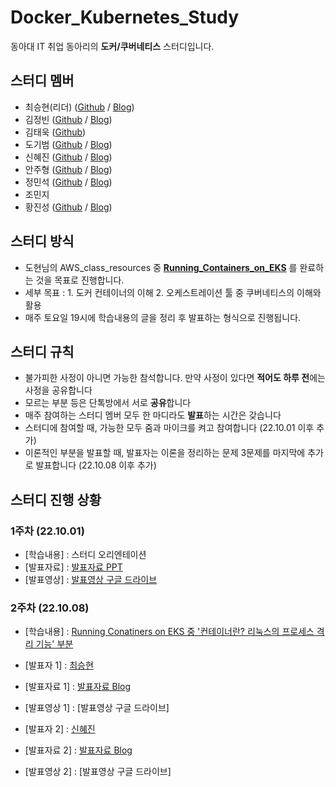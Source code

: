 # Docker_Kubernetes_Study
동아대 IT 취업 동아리의 **도커/쿠버네티스** 스터디입니다.

## 스터디 멤버
- 최승현(리더) ([Github](https://github.com/Vulter3653) / [Blog](https://vulter3653.tistory.com))
- 김정빈 ([Github](http://github.com/glory6833) / [Blog](https://blog.naver.com/kjb7755))
- 김태욱 ([Github](https://github.com/kevlvj6))
- 도기범 ([Github](https://github.com/dkswnkk) / [Blog](https://ford.tistory.com/))
- 신혜진 ([Github](https://github.com/toki0411) / [Blog](https://toki0411.tistory.com))
- 안주형 ([Github](https://github.com/dkswnkk) / [Blog](https://dkswnkk.tistory.com))
- 정민석 ([Github](https://github.com/200000001) / [Blog](https://minseok-study.tistory.com))
- 조민지
- 황진성 ([Github](https://github.com/JinseongHwang) / [Blog](https://jinseong.site))

## 스터디 방식

- 도현님의 AWS_class_resources 중 **[Running_Containers_on_EKS](https://github.com/serithemage/AWS_class_resources/tree/main/Running_Containers_on_EKS)** 를 완료하는 것을 목표로 진행합니다.
- 세부 목표 : 1. 도커 컨테이너의 이해 2. 오케스트레이션 툴 중 쿠버네티스의 이해와 활용
- 매주 토요일 19시에 학습내용의 글을 정리 후 발표하는 형식으로 진행됩니다.

## 스터디 규칙

- 불가피한 사정이 아니면 가능한 참석합니다. 만약 사정이 있다면 **적어도 하루 전**에는 사정을 공유합니다
- 모르는 부분 등은 단톡방에서 서로 **공유**합니다
- 매주 참여하는 스터디 멤버 모두 한 마디라도 **발표**하는 시간은 갖습니다
- 스터디에 참여할 때, 가능한 모두 줌과 마이크를 켜고 참여합니다 (22.10.01 이후 추가)
- 이론적인 부분을 발표할 때, 발표자는 이론을 정리하는 문제 3문제를 마지막에 추가로 발표합니다 (22.10.08 이후 추가)

## 스터디 진행 상황
### 1주차 (22.10.01)

- [학습내용] : 스터디 오리엔테이션
- [발표자료] : [발표자료 PPT](https://www.miricanvas.com/v/11frtx9)
- [발표영상] : [발표영상 구글 드라이브](https://drive.google.com/file/d/1Qz7dw0tA2bHzrQ6NLnPvzgF0NtCMOpZD/view)

### 2주차 (22.10.08)

- [학습내용] : [Running Conatiners on EKS 중 '컨테이너란? 리눅스의 프로세스 격리 기능' 부분](https://www.44bits.io/ko/keyword/linux-container)

- [발표자 1]   : [최승현](https://github.com/Vulter3653)
- [발표자료 1] : [발표자료 Blog](https://vulter3653.tistory.com/23)
- [발표영상 1] : [발표영상 구글 드라이브]

- [발표자 2]   : [신혜진](https://github.com/toki0411)
- [발표자료 2] : [발표자료 Blog](https://toki0411.tistory.com/23)
- [발표영상 2] : [발표영상 구글 드라이브]

